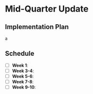 # Mid-Quarter Update

## Implementation Plan

a

## Schedule

- [ ] **Week 1**:
- [ ] **Week 3-4**:
- [ ] **Week 5-6**:
- [ ] **Week 7-8**:
- [ ] **Week 9-10**:

